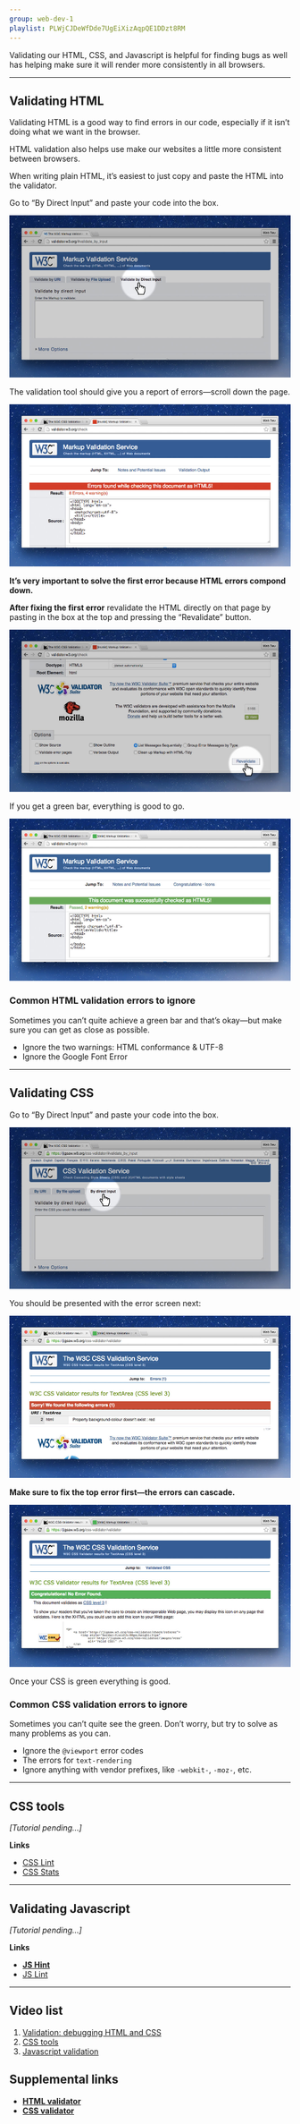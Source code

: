 ```yaml
---
group: web-dev-1
playlist: PLWjCJDeWfDde7UgEiXizAqpQE1DDzt8RM
---
```


Validating our HTML, CSS, and Javascript is helpful for finding bugs as well has helping make sure it will render more consistently in all browsers.

---

## Validating HTML

Validating HTML is a good way to find errors in our code, especially if it isn’t doing what we want in the browser.

HTML validation also helps use make our websites a little more consistent between browsers.

When writing plain HTML, it’s easiest to just copy and paste the HTML into the validator.

Go to “By Direct Input” and paste your code into the box.

![](html.jpg)

The validation tool should give you a report of errors—scroll down the page.

![](html-errors.jpg)

**It’s very important to solve the first error because HTML errors compond down.**

**After fixing the first error** revalidate the HTML directly on that page by pasting in the box at the top and pressing the “Revalidate” button.

![](html-revalidate.jpg)

If you get a green bar, everything is good to go.

![](html-valid.jpg)

### Common HTML validation errors to ignore

Sometimes you can’t quite achieve a green bar and that’s okay—but make sure you can get as close as possible.

- Ignore the two warnings: HTML conformance & UTF-8
- Ignore the Google Font Error

---

## Validating CSS

Go to “By Direct Input” and paste your code into the box.

![](css.jpg)

You should be presented with the error screen next:

![](css-errors.jpg)

**Make sure to fix the top error first—the errors can cascade.**

![](css-valid.jpg)

Once your CSS is green everything is good.

### Common CSS validation errors to ignore

Sometimes you can’t quite see the green. Don’t worry, but try to solve as many problems as you can.

- Ignore the `@viewport` error codes
- The errors for `text-rendering`
- Ignore anything with vendor prefixes, like `-webkit-`, `-moz-`, etc.

---

## CSS tools

*[Tutorial pending…]*

**Links**

- [CSS Lint](http://csslint.net/)
- [CSS Stats](http://cssstats.com/)

---

## Validating Javascript

*[Tutorial pending…]*

**Links**

- **[JS Hint](http://jshint.com/)**
- [JS Lint](http://jslint.com/)

---

## Video list

1. [Validation: debugging HTML and CSS](https://www.youtube.com/watch?v=79qAXqE3Qz8&index=2&list=PLWjCJDeWfDde7UgEiXizAqpQE1DDzt8RM)
2. [CSS tools](https://www.youtube.com/watch?v=LN5P4SrRgeE&list=PLWjCJDeWfDde7UgEiXizAqpQE1DDzt8RM&index=3)
3. [Javascript validation](https://www.youtube.com/watch?v=4vXx5gClY6c&list=PLWjCJDeWfDde7UgEiXizAqpQE1DDzt8RM&index=4)

## Supplemental links

- **[HTML validator](http://validator.w3.org/)**
- **[CSS validator](http://jigsaw.w3.org/css-validator/)**
